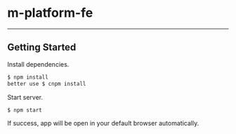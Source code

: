 # m-platform-fe

---

<p align="center">
</p>

## Getting Started
Install dependencies.

```bash
$ npm install
better use $ cnpm install
```

Start server.

```bash
$ npm start
```

If success, app will be open in your default browser automatically.
